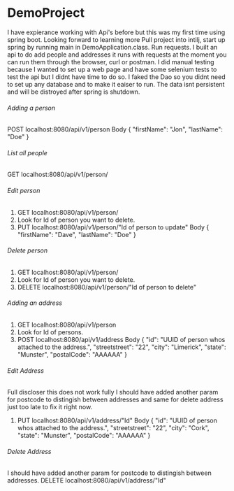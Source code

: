 # DemoProject

I have expierance working with Api's before but this was my first time using spring boot. Looking forward to learning more
Pull project into intilj, start up spring by running main in DemoApplication.class. Run requests. 
I built an api to do add people and addresses it runs with requests at the moment you can run them through the browser, curl or postman.
I did manual testing because I wanted to set up a web page and have some selenium tests to test the api but I didnt have time to do so.
I faked the Dao so you didnt need to set up any database and to make it eaiser to run. The data isnt persistent and will be distroyed after spring is shutdown.

###### Adding a person
POST localhost:8080/api/v1/person
Body 
{
    "firstName": "Jon",
    "lastName": "Doe"
}

###### List all people
GET localhost:8080/api/v1/person/

###### Edit person
1. GET localhost:8080/api/v1/person/
2. Look for Id of person you want to delete. 
3. PUT localhost:8080/api/v1/person/"Id of person to update"
Body
{
    "firstName": "Dave",
    "lastName": "Doe"
}

###### Delete person
1. GET localhost:8080/api/v1/person/
2. Look for Id of person you want to delete. 
3. DELETE localhost:8080/api/v1/person/"Id of person to delete"

###### Adding an address
1. GET localhost:8080/api/v1/person
2. Look for Id of persons. 
3. POST localhost:8080/api/v1/address
Body
{
    "id": "UUID of person whos attached to the address.",
    "streetstreet": "22",
    "city": "Limerick",
    "state": "Munster",
    "postalCode": "AAAAAA"
}

###### Edit Address
Full discloser this does not work fully I should have added another param for postcode to distingish between addresses and same for delete address just too late to fix it right now. 
1. PUT localhost:8080/api/v1/address/"Id"
Body 
{
   "id": "UUID of person whos attached to the address.",
    "streetstreet": "22",
    "city": "Cork",
    "state": "Munster",
    "postalCode": "AAAAAA"
}

###### Delete Address
I should have added another param for postcode to distingish between addresses. 
DELETE localhost:8080/api/v1/address/"Id"


